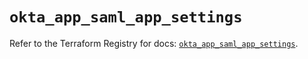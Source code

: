 # `okta_app_saml_app_settings`

Refer to the Terraform Registry for docs: [`okta_app_saml_app_settings`](https://registry.terraform.io/providers/okta/okta/4.16.0/docs/resources/app_saml_app_settings).
